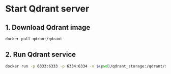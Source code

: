 # Start Qdrant server

## 1. Download Qdrant image

```bash
docker pull qdrant/qdrant
```

## 2. Run Qdrant service

```bash
docker run -p 6333:6333 -p 6334:6334 -v $(pwd)/qdrant_storage:/qdrant/storage:z qdrant/qdrant
```

